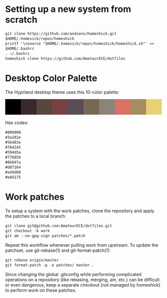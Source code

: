 # Setting up a new system from scratch

```
git clone https://github.com/andsens/homeshick.git $HOME/.homesick/repos/homeshick
printf '\nsource "$HOME/.homesick/repos/homeshick/homeshick.sh"' >> $HOME/.bashrc
. ~/.bashrc
homeshick clone https://github.com/AmateurECE/dotfiles
```

# Desktop Color Palette

The Hyprland desktop theme uses this 10-color palette:

![palette](palette.jpg)

Hex codes:

```
#000000
#3a282e
#56483e
#784245
#594d5a
#776856
#8b847a
#d87264
#a48d60
#e8d175
```

# Work patches

To setup a system with the work patches, clone the repository and apply the
patches to a local branch:

```
git clone git@github.com:AmateurECE/dotfiles.git
git checkout -b work
git am --no-gpg-sign patches/*.patch
```

Repeat this workflow whenever pulling work from upstream. To update the
patchset, use git-rebase(1) and git-format-patch(1):

```
git rebase origin/master
git format-patch -p -o patches/ master..
```

Since changing the global .gitconfig while performing complicated operations
on a repository (like rebasing, merging, am, etc.) can be difficult or even
dangerous, keep a separate checkout (not managed by homeshick) to perform work
on these patches.
